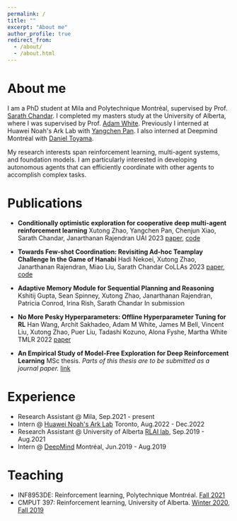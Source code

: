 ```yaml
---
permalink: /
title: ""
excerpt: "About me"
author_profile: true
redirect_from:
  - /about/
  - /about.html
---
```


About me
======
I am a PhD student at Mila and Polytechnique Montréal, supervised by Prof. [Sarath Chandar](http://sarathchandar.in/). I completed my masters study at the University of Alberta, where I was supervised by Prof. [Adam White](https://sites.ualberta.ca/~amw8/). Previously I interned at Huawei Noah's Ark Lab with [Yangchen Pan](https://yannickycpan.github.io/yangchenpan/). I also interned at Deepmind Montréal with [Daniel Toyama](https://github.com/kenjitoyama).

My research interests span reinforcement learning, multi-agent systems, and foundation models. I am particularly interested in developing autonomous agents that can efficiently coordinate with other agents to accomplish complex tasks.


Publications
======
- **Conditionally optimistic exploration for cooperative deep multi-agent reinforcement learning**
  Xutong Zhao, Yangchen Pan, Chenjun Xiao, Sarath Chandar, Janarthanan Rajendran
  UAI 2023
  [paper](https://proceedings.mlr.press/v216/zhao23b.html), [code](https://github.com/chandar-lab/COE)

- **Towards Few-shot Coordination: Revisiting Ad-hoc Teamplay Challenge In the Game of Hanabi**
  Hadi Nekoei, Xutong Zhao, Janarthanan Rajendran, Miao Liu, Sarath Chandar
  CoLLAs 2023
  [paper](https://arxiv.org/abs/2308.10284), [code](https://github.com/chandar-lab/adaptive-hanabi)

- **Adaptive Memory Module for Sequential Planning and Reasoning**
  Kshitij Gupta, Sean Spinney, Xutong Zhao, Janarthanan Rajendran, Patricia Conrod, Irina Rish, Sarath Chandar
  In submission

- **No More Pesky Hyperparameters: Offline Hyperparameter Tuning for RL**
  Han Wang, Archit Sakhadeo, Adam M White, James M Bell, Vincent Liu, Xutong Zhao, Puer Liu, Tadashi Kozuno, Alona Fyshe, Martha White
  TMLR 2022
  [paper](https://openreview.net/forum?id=AiOUi3440V)

- **An Empirical Study of Model-Free Exploration for Deep Reinforcement Learning**
  MSc thesis. *Parts of this thesis are to be submitted as a journal paper.*
  [link](https://era.library.ualberta.ca/items/62856864-ca18-4846-91d5-30267278f39d)


Experience
======
- Research Assistant @ Mila, Sep.2021 - present
- Intern @ [Huawei Noah's Ark Lab](http://dev3.noahlab.com.hk/) Toronto, Aug.2022 - Dec.2022
- Research Assistant @ University of Alberta [RLAI lab](http://rlai.ualberta.ca/), Sep.2019 - Aug.2021
- Intern @ [DeepMind](https://www.deepmind.com/) Montréal, Jun.2019 - Aug.2019

Teaching
======
- INF8953DE: Reinforcement learning, Polytechnique Montréal. [Fall 2021](https://chandar-lab.github.io/INF8953DE/)
- CMPUT 397: Reinforcement learning, University of Alberta. [Winter 2020](https://armahmood.github.io/rlcourse/), [Fall 2019](https://marthawhite.github.io/rlcourse/)
<!-- - CMPUT 175, Introduction to the Foundations of Computation II, Summer 2018 -->